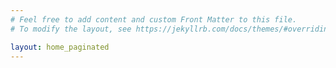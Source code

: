 ```yaml
---
# Feel free to add content and custom Front Matter to this file.
# To modify the layout, see https://jekyllrb.com/docs/themes/#overriding-theme-defaults

layout: home_paginated
---
```

